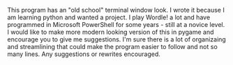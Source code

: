 This program has an "old school" terminal window look.  I wrote it because I am learning python and wanted a project.  I play Wordle! a lot 
and have programmed in Microsoft PowerShell for some years - still at a novice level.  I would like to make more modern looking version of this
in pygame and encourage you to give me suggestions. I'm sure there is a lot of organizaing and streamlining that could make the program
easier to follow and not so many lines.  Any suggestions or rewrites encouraged.
